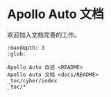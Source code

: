 Apollo Auto 文档
=========================

欢迎加入文档完善的工作。

```{toctree}
:maxdepth: 3
:glob:
    
Apollo Auto 自述 <README>
Apollo Auto 文档 <docs/README>
_toc/cyber/index
_toc/*
```
